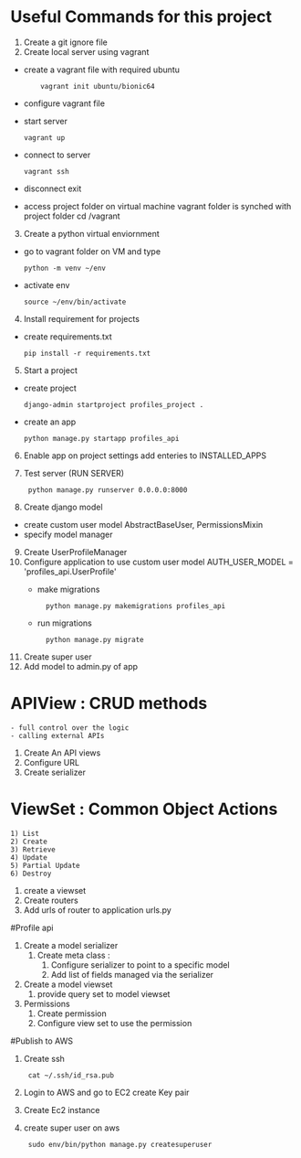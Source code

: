 # Useful Commands for this project

1) Create a git ignore file
2) Create local server using vagrant
  - create a vagrant file with required ubuntu
        
            vagrant init ubuntu/bionic64
  - configure vagrant file
  - start server
      
        vagrant up
  - connect to server
      
        vagrant ssh
  - disconnect
      exit
  - access project folder on virtual machine vagrant folder is synched with project folder
    cd /vagrant

3) Create a python virtual enviornment
  - go to vagrant folder on VM and type
      
        python -m venv ~/env
  - activate env
      
        source ~/env/bin/activate

4) Install requirement for projects
  - create requirements.txt
    
        pip install -r requirements.txt

5) Start a project
  - create project
    
        django-admin startproject profiles_project .
  - create an app
    
        python manage.py startapp profiles_api

6) Enable app on project settings
  add enteries to INSTALLED_APPS

7) Test server (RUN SERVER)
  
        python manage.py runserver 0.0.0.0:8000

8) Create django model
  - create custom user model AbstractBaseUser, PermissionsMixin
  - specify model manager
9) Create UserProfileManager
10) Configure application to use custom user model
    AUTH_USER_MODEL = 'profiles_api.UserProfile'
    - make migrations
      
            python manage.py makemigrations profiles_api
    - run migrations
      
            python manage.py migrate
11) Create super user
12) Add model to admin.py of app



# APIView : CRUD methods
    - full control over the logic
    - calling external APIs

1) Create An API views
2) Configure URL
3) Create serializer


# ViewSet : Common Object Actions
    1) List
    2) Create
    3) Retrieve
    4) Update
    5) Partial Update
    6) Destroy
 
 1) create a viewset
 2) Create routers
 3) Add urls of router to application urls.py
 
#Profile api
1) Create a model serializer
    1) Create meta class : 
        1) Configure serializer to point to a specific model
        2) Add list of fields managed via the serializer 
2) Create a model viewset
    1) provide query set to model viewset
3) Permissions
    1) Create permission
    2) Configure view set to use the permission
    
#Publish to AWS
1) Create ssh
      
        cat ~/.ssh/id_rsa.pub
2) Login to AWS and go to EC2 create Key pair
3) Create Ec2 instance
4) create super user on aws 
    
        sudo env/bin/python manage.py createsuperuser


 
